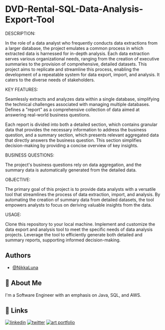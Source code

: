 # DVD-Rental-SQL-Data-Analysis-Export-Tool

DESCRIPTION:

In the role of a data analyst who frequently conducts data extractions from a larger database, the project emulates a common process in which extracted data is harnessed for in-depth analysis. Each data extraction serves various organizational needs, ranging from the creation of executive summaries to the provision of comprehensive, detailed datasets. This project aims to replicate and streamline this process, enabling the development of a repeatable system for data export, import, and analysis. It caters to the diverse needs of stakeholders.

KEY FEATURES:

Seamlessly extracts and analyzes data within a single database, simplifying the technical challenges associated with managing multiple databases.
Defines a "report" as a comprehensive collection of data aimed at answering real-world business questions. 


Each report is divided into both a detailed section, which contains granular data that provides the necessary information to address the business question, and a summary section, which presents relevant aggregated data that directly answers the business question. This section simplifies decision-making by providing a concise overview of key insights.


BUSINESS QUESTIONS:

The project's business questions rely on data aggregation, and the summary data is automatically generated from the detailed data.

OBJECTIVE:

The primary goal of this project is to provide data analysts with a versatile tool that streamlines the process of data extraction, import, and analysis. By automating the creation of summary data from detailed datasets, the tool empowers analysts to focus on deriving valuable insights from the data.

USAGE:

Clone this repository to your local machine.
Implement and customize the data export and analysis tool to meet the specific needs of data analysis projects.
Leverage the tool to efficiently generate both detailed and summary reports, supporting informed decision-making.





## Authors

- [@NikkaLuna](https://github.com/NikkaLuna)


## 🚀 About Me
I'm a Software Engineer with an emphasis on Java, SQL, and AWS.  


## 🔗 Links
[![linkedin](https://img.shields.io/badge/linkedin-0A66C2?style=for-the-badge&logo=linkedin&logoColor=white)](https://www.linkedin.com/in/andrea-hayes-msml/)
[![twitter](https://img.shields.io/badge/twitter-1DA1F2?style=for-the-badge&logo=twitter&logoColor=white)](https://twitter.com/AHayes_Ninja_)
[![art portfolio](https://img.shields.io/badge/my_art-888?style=for-the-badge&logo=ko-fi&logoColor=white)](https://andreachristinehayes.wixsite.com/andreahayesart/)
